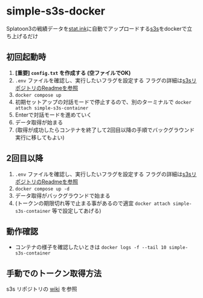 # simple-s3s-docker
Splatoon3の戦績データを[stat.ink](https://stat.ink)に自動でアップロードする[s3s](https://github.com/frozenpandaman/s3s)をdockerで立ち上げるだけ

## 初回起動時
1. **[重要] `config.txt` を作成する (空ファイルでOK)**
2. `.env` ファイルを確認し、実行したいフラグを設定する フラグの詳細は[s3sリポジトリのReadmeを参照](https://github.com/frozenpandaman/s3s?tab=readme-ov-file#usage-)
3. `docker compose up`
4. 初期セットアップの対話モードで停止するので、別のターミナルで `docker attach simple-s3s-container`
5. Enterで対話モードを進めていく
6. データ取得が始まる
7. (取得が成功したらコンテナを終了して2回目以降の手順でバックグラウンド実行に移してもよい)

## 2回目以降
1. `.env` ファイルを確認し、実行したいフラグを設定する フラグの詳細は[s3sリポジトリのReadmeを参照](https://github.com/frozenpandaman/s3s?tab=readme-ov-file#usage-)
1. `docker compose up -d`
2. データ取得がバックグラウンドで始まる
3. (トークンの期限切れ等で止まる事があるので適宜 `docker attach simple-s3s-container` 等で設定してあげる)

## 動作確認
- コンテナの様子を確認したいときは `docker logs -f --tail 10 simple-s3s-container`

## 手動でのトークン取得方法
s3s リポジトリの [wiki](https://github.com/frozenpandaman/s3s/wiki/mitmproxy-instructions) を参照
